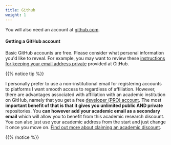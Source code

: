 ```yaml
---
title: Github
weight: 1
---
```



You will also need an account at [github.com](https://github.com/).

#### Getting a GitHub account

Basic GitHub accounts are free. Please consider what personal information you'd like to reveal. For example, you may want to review these [instructions for keeping your email address private](https://help.github.com/articles/keeping-your-email-address-private/) provided at GitHub.

{{% notice tip %}}

I personally prefer to use a non-institutional email for registering accounts to platforms I want smooth access to regardless of affiliation. However, there are advantages associated with affiliation with an academic institution on GitHub, namely that you get a free [developer (PRO) account](https://github.com/pricing). The most **important benefit of that is that it gives you unlimited public AND private** repositories. You **can however add your academic email as a secondary email** which will allow you to benefit from this academic research discount. You can also just use your academic address from the start and just change it once you move on. [Find out more about claiming an academic discount](https://docs.github.com/en/github/teaching-and-learning-with-github-education/applying-for-an-educator-or-researcher-discount).

{{% /notice %}}
